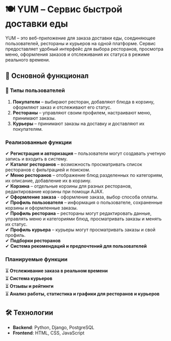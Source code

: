 # 🍽️ YUM – Сервис быстрой доставки еды

YUM – это веб-приложение для заказа доставки еды, соединяющее пользователей, рестораны и курьеров на одной платформе. Сервис предоставляет удобный интерфейс для выбора ресторанов, просмотра меню, оформления заказов и отслеживания их статуса в режиме реального времени.  

## 📌 Основной функционал  

### 👥 Типы пользователей  
1. **Покупатели** – выбирают ресторан, добавляют блюда в корзину, оформляют заказ и отслеживают его статус.  
2. **Рестораны** – управляют своим профилем, настраивают меню, принимают заказы.  
3. **Курьеры** – принимают заказы на доставку и доставляют их покупателям.  

### Реализованные функции  

✔ **Регистрация и авторизация** – пользователи могут создавать учетную запись и входить в систему.  
✔ **Каталог ресторанов** – возможность просматривать список ресторанов с фильтрацией и поиском.  
✔ **Меню ресторанов** – отображение блюд разделенных по категориям, их описание, добавление их в корзину.  
✔ **Корзина** – отдельные корзины для разных ресторанов, редактирование корзины при помощи AJAX.  
✔ **Оформление заказа** - оформление заказа, выбор способа оплаты.  
✔ **Профиль пользователя** – информация о пользователе, сохраненные корзины и оформленные заказы.  
✔ **Профиль ресторана** – рестораны могут редактировать данные, управлять меню и категориями блюд, просматривать заказы и менять их статус.  
✔ **Профиль курьера** – курьеры могут просматривать заказы и свой профиль.  
✔ **Подборки ресторанов**  
✔ **Система рекомендаций и предпочтений для пользователей**

### Планируемые функции  

⏳ **Отслеживание заказа в реальном времени**  
⏳ **Система курьеров**  
⏳ **Отзывы и рейтинги**  
⏳ **Анализ работы, статистика и графики для ресторанов и курьеров**  

## 🛠️ Технологии  

- **Backend**: Python, Django, PostgreSQL  
- **Frontend**: HTML, CSS, JavaScript  
